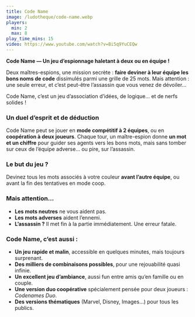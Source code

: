 ```yaml
---
title: Code Name
image: /ludotheque/code-name.webp
players:
  min: 2
  max: 8
play_time_mins: 15
video: https://www.youtube.com/watch?v=Bi5q9YuCEQw
---
```


**Code Name — Un jeu d’espionnage haletant à deux ou en équipe !**

Deux maîtres-espions, une mission secrète : **faire deviner à leur équipe les bons noms de code** dissimulés parmi une grille de 25 mots. Mais attention : une seule erreur, et c’est peut-être l’assassin que vous venez de dévoiler…

Code Name, c’est un jeu d’association d’idées, de logique… et de nerfs solides !

### Un duel d’esprit et de déduction

Code Name peut se jouer en **mode compétitif à 2 équipes**, ou en **coopération à deux joueurs**. Chaque tour, un maître-espion donne **un mot et un chiffre** pour guider ses agents vers les bons mots, mais sans tomber sur ceux de l’équipe adverse… ou pire, sur l’assassin.

### Le but du jeu ?

Devinez tous les mots associés à votre couleur **avant l’autre équipe**, ou avant la fin des tentatives en mode coop.

### Mais attention…

- **Les mots neutres** ne vous aident pas.
- **Les mots adverses** aident l’ennemi.
- **L’assassin ?** Il met fin à la partie immédiatement. Une erreur fatale.

### Code Name, c’est aussi :

- **Un jeu rapide et malin**, accessible en quelques minutes, mais toujours surprenant.
- **Des milliers de combinaisons possibles**, pour une rejouabilité quasi infinie.
- **Un excellent jeu d’ambiance**, aussi fun entre amis qu’en famille ou en couple.
- **Une version duo coopérative** spécialement pensée pour deux joueurs : *Codenames Duo*.
- **Des versions thématiques** (Marvel, Disney, Images…) pour tous les publics.
